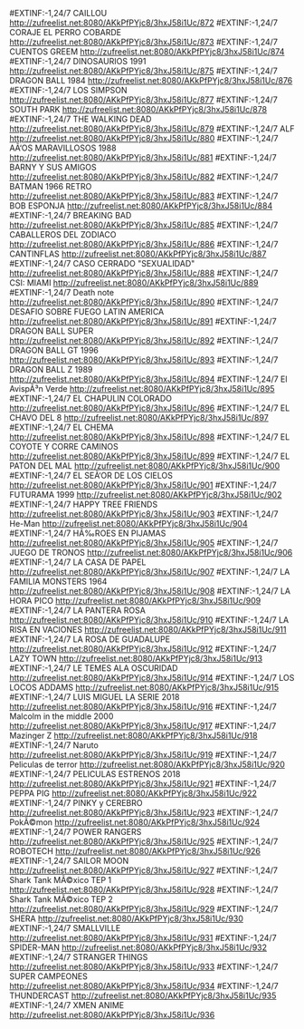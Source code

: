 #EXTINF:-1,24/7  CAILLOU
http://zufreelist.net:8080/AKkPfPYjc8/3hxJ58i1Uc/872
#EXTINF:-1,24/7  CORAJE EL PERRO COBARDE
http://zufreelist.net:8080/AKkPfPYjc8/3hxJ58i1Uc/873
#EXTINF:-1,24/7  CUENTOS GREEM
http://zufreelist.net:8080/AKkPfPYjc8/3hxJ58i1Uc/874
#EXTINF:-1,24/7  DINOSAURIOS 1991
http://zufreelist.net:8080/AKkPfPYjc8/3hxJ58i1Uc/875
#EXTINF:-1,24/7  DRAGON BALL 1984
http://zufreelist.net:8080/AKkPfPYjc8/3hxJ58i1Uc/876
#EXTINF:-1,24/7  LOS SIMPSON
http://zufreelist.net:8080/AKkPfPYjc8/3hxJ58i1Uc/877
#EXTINF:-1,24/7  SOUTH PARK
http://zufreelist.net:8080/AKkPfPYjc8/3hxJ58i1Uc/878
#EXTINF:-1,24/7  THE WALKING DEAD
http://zufreelist.net:8080/AKkPfPYjc8/3hxJ58i1Uc/879
#EXTINF:-1,24/7 ALF
http://zufreelist.net:8080/AKkPfPYjc8/3hxJ58i1Uc/880
#EXTINF:-1,24/7 AÃ‘OS MARAVILLOSOS 1988
http://zufreelist.net:8080/AKkPfPYjc8/3hxJ58i1Uc/881
#EXTINF:-1,24/7 BARNY Y SUS AMIGOS
http://zufreelist.net:8080/AKkPfPYjc8/3hxJ58i1Uc/882
#EXTINF:-1,24/7 BATMAN 1966 RETRO
http://zufreelist.net:8080/AKkPfPYjc8/3hxJ58i1Uc/883
#EXTINF:-1,24/7 BOB ESPONJA
http://zufreelist.net:8080/AKkPfPYjc8/3hxJ58i1Uc/884
#EXTINF:-1,24/7 BREAKING  BAD
http://zufreelist.net:8080/AKkPfPYjc8/3hxJ58i1Uc/885
#EXTINF:-1,24/7 CABALLEROS DEL ZODIACO
http://zufreelist.net:8080/AKkPfPYjc8/3hxJ58i1Uc/886
#EXTINF:-1,24/7 CANTINFLAS
http://zufreelist.net:8080/AKkPfPYjc8/3hxJ58i1Uc/887
#EXTINF:-1,24/7 CASO CERRADO "SEXUALIDAD"
http://zufreelist.net:8080/AKkPfPYjc8/3hxJ58i1Uc/888
#EXTINF:-1,24/7 CSI: MIAMI
http://zufreelist.net:8080/AKkPfPYjc8/3hxJ58i1Uc/889
#EXTINF:-1,24/7 Death note
http://zufreelist.net:8080/AKkPfPYjc8/3hxJ58i1Uc/890
#EXTINF:-1,24/7 DESAFIO SOBRE FUEGO LATIN AMERICA
http://zufreelist.net:8080/AKkPfPYjc8/3hxJ58i1Uc/891
#EXTINF:-1,24/7 DRAGON  BALL SUPER
http://zufreelist.net:8080/AKkPfPYjc8/3hxJ58i1Uc/892
#EXTINF:-1,24/7 DRAGON BALL GT 1996
http://zufreelist.net:8080/AKkPfPYjc8/3hxJ58i1Uc/893
#EXTINF:-1,24/7 DRAGON BALL Z 1989
http://zufreelist.net:8080/AKkPfPYjc8/3hxJ58i1Uc/894
#EXTINF:-1,24/7 El AvispÃ³n Verde
http://zufreelist.net:8080/AKkPfPYjc8/3hxJ58i1Uc/895
#EXTINF:-1,24/7 EL CHAPULIN COLORADO
http://zufreelist.net:8080/AKkPfPYjc8/3hxJ58i1Uc/896
#EXTINF:-1,24/7 EL CHAVO DEL 8
http://zufreelist.net:8080/AKkPfPYjc8/3hxJ58i1Uc/897
#EXTINF:-1,24/7 EL CHEMA
http://zufreelist.net:8080/AKkPfPYjc8/3hxJ58i1Uc/898
#EXTINF:-1,24/7 EL COYOTE Y CORRE CAMINOS
http://zufreelist.net:8080/AKkPfPYjc8/3hxJ58i1Uc/899
#EXTINF:-1,24/7 EL PATON DEL MAL
http://zufreelist.net:8080/AKkPfPYjc8/3hxJ58i1Uc/900
#EXTINF:-1,24/7 EL SEÃ‘OR DE LOS CIELOS
http://zufreelist.net:8080/AKkPfPYjc8/3hxJ58i1Uc/901
#EXTINF:-1,24/7 FUTURAMA 1999
http://zufreelist.net:8080/AKkPfPYjc8/3hxJ58i1Uc/902
#EXTINF:-1,24/7 HAPPY TREE FRIENDS
http://zufreelist.net:8080/AKkPfPYjc8/3hxJ58i1Uc/903
#EXTINF:-1,24/7 He-Man
http://zufreelist.net:8080/AKkPfPYjc8/3hxJ58i1Uc/904
#EXTINF:-1,24/7 HÃ‰ROES EN PIJAMAS
http://zufreelist.net:8080/AKkPfPYjc8/3hxJ58i1Uc/905
#EXTINF:-1,24/7 JUEGO DE TRONOS
http://zufreelist.net:8080/AKkPfPYjc8/3hxJ58i1Uc/906
#EXTINF:-1,24/7 LA CASA DE PAPEL
http://zufreelist.net:8080/AKkPfPYjc8/3hxJ58i1Uc/907
#EXTINF:-1,24/7 LA FAMILIA MONSTERS 1964
http://zufreelist.net:8080/AKkPfPYjc8/3hxJ58i1Uc/908
#EXTINF:-1,24/7 LA HORA PICO
http://zufreelist.net:8080/AKkPfPYjc8/3hxJ58i1Uc/909
#EXTINF:-1,24/7 LA PANTERA ROSA
http://zufreelist.net:8080/AKkPfPYjc8/3hxJ58i1Uc/910
#EXTINF:-1,24/7 LA RISA EN VACIONES
http://zufreelist.net:8080/AKkPfPYjc8/3hxJ58i1Uc/911
#EXTINF:-1,24/7 LA ROSA DE GUADALUPE
http://zufreelist.net:8080/AKkPfPYjc8/3hxJ58i1Uc/912
#EXTINF:-1,24/7 LAZY TOWN
http://zufreelist.net:8080/AKkPfPYjc8/3hxJ58i1Uc/913
#EXTINF:-1,24/7 LE TEMES ALA OSCURIDAD
http://zufreelist.net:8080/AKkPfPYjc8/3hxJ58i1Uc/914
#EXTINF:-1,24/7 LOS LOCOS ADDAMS
http://zufreelist.net:8080/AKkPfPYjc8/3hxJ58i1Uc/915
#EXTINF:-1,24/7 LUIS MIGUEL LA SERIE 2018
http://zufreelist.net:8080/AKkPfPYjc8/3hxJ58i1Uc/916
#EXTINF:-1,24/7 Malcolm in the middle 2000
http://zufreelist.net:8080/AKkPfPYjc8/3hxJ58i1Uc/917
#EXTINF:-1,24/7 Mazinger Z
http://zufreelist.net:8080/AKkPfPYjc8/3hxJ58i1Uc/918
#EXTINF:-1,24/7 Naruto
http://zufreelist.net:8080/AKkPfPYjc8/3hxJ58i1Uc/919
#EXTINF:-1,24/7 Peliculas de terror
http://zufreelist.net:8080/AKkPfPYjc8/3hxJ58i1Uc/920
#EXTINF:-1,24/7 PELICULAS ESTRENOS 2018
http://zufreelist.net:8080/AKkPfPYjc8/3hxJ58i1Uc/921
#EXTINF:-1,24/7 PEPPA PIG
http://zufreelist.net:8080/AKkPfPYjc8/3hxJ58i1Uc/922
#EXTINF:-1,24/7 PINKY y CEREBRO
http://zufreelist.net:8080/AKkPfPYjc8/3hxJ58i1Uc/923
#EXTINF:-1,24/7 PokÃ©mon
http://zufreelist.net:8080/AKkPfPYjc8/3hxJ58i1Uc/924
#EXTINF:-1,24/7 POWER RANGERS
http://zufreelist.net:8080/AKkPfPYjc8/3hxJ58i1Uc/925
#EXTINF:-1,24/7 ROBOTECH
http://zufreelist.net:8080/AKkPfPYjc8/3hxJ58i1Uc/926
#EXTINF:-1,24/7 SAILOR MOON
http://zufreelist.net:8080/AKkPfPYjc8/3hxJ58i1Uc/927
#EXTINF:-1,24/7 Shark Tank MÃ©xico TEP 1
http://zufreelist.net:8080/AKkPfPYjc8/3hxJ58i1Uc/928
#EXTINF:-1,24/7 Shark Tank MÃ©xico TEP 2
http://zufreelist.net:8080/AKkPfPYjc8/3hxJ58i1Uc/929
#EXTINF:-1,24/7 SHERA
http://zufreelist.net:8080/AKkPfPYjc8/3hxJ58i1Uc/930
#EXTINF:-1,24/7 SMALLVILLE
http://zufreelist.net:8080/AKkPfPYjc8/3hxJ58i1Uc/931
#EXTINF:-1,24/7 SPIDER-MAN
http://zufreelist.net:8080/AKkPfPYjc8/3hxJ58i1Uc/932
#EXTINF:-1,24/7 STRANGER THINGS
http://zufreelist.net:8080/AKkPfPYjc8/3hxJ58i1Uc/933
#EXTINF:-1,24/7 SUPER CAMPEONES
http://zufreelist.net:8080/AKkPfPYjc8/3hxJ58i1Uc/934
#EXTINF:-1,24/7 THUNDERCAST
http://zufreelist.net:8080/AKkPfPYjc8/3hxJ58i1Uc/935
#EXTINF:-1,24/7 XMEN ANIME
http://zufreelist.net:8080/AKkPfPYjc8/3hxJ58i1Uc/936
